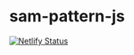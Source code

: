 # sam-pattern-js

[![Netlify Status](https://api.netlify.com/api/v1/badges/87d5fd78-053f-417a-8409-78a9081e3a25/deploy-status)](https://app.netlify.com/sites/modest-hugle-2aa9d0/deploys)
